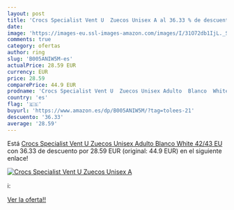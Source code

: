 ```yaml
---
layout: post
title: 'Crocs Specialist Vent U  Zuecos Unisex A al 36.33 % de descuento'
date: 
image: 'https://images-eu.ssl-images-amazon.com/images/I/31O72db1IjL._SL200_.jpg'
comments: true
category: ofertas
author: ring
slug: 'B005ANIW5M-es'
actualPrice: 28.59 EUR
currency: EUR
price: 28.59
comparePrice: 44.9 EUR
prodname: 'Crocs Specialist Vent U  Zuecos Unisex Adulto  Blanco  White   42/43 EU'
country: 'es'
flag: '🇪🇸'
buyurl: 'https://www.amazon.es/dp/B005ANIW5M/?tag=tolees-21'
descuento: '36.33'
average: '28.59'
---
```


Está [Crocs Specialist Vent U  Zuecos Unisex Adulto  Blanco  White   42/43 EU](https://www.amazon.es/dp/B005ANIW5M/?tag=tolees-21) con 36.33 de descuento por 28.59 EUR (original: 44.9 EUR) en el siguiente enlace!

[![Crocs Specialist Vent U  Zuecos Unisex A](https://images-eu.ssl-images-amazon.com/images/I/31O72db1IjL._SL200_.jpg)](https://www.amazon.es/dp/B005ANIW5M/?tag=tolees-21)

ℹ️:


[Ver la oferta!!](https://www.amazon.es/dp/B005ANIW5M/?tag=tolees-21)
